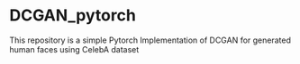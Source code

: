 # DCGAN_pytorch
This repository is a simple Pytorch Implementation of DCGAN for generated human faces using CelebA dataset
